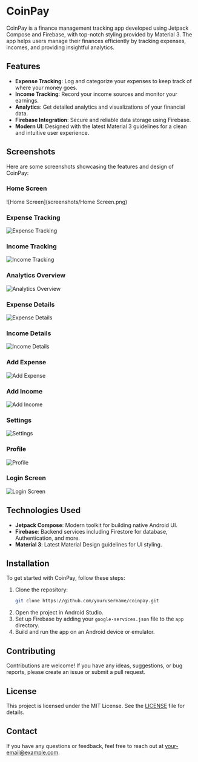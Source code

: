 # CoinPay

CoinPay is a finance management tracking app developed using Jetpack Compose and Firebase, with top-notch styling provided by Material 3. The app helps users manage their finances efficiently by tracking expenses, incomes, and providing insightful analytics.

## Features

- **Expense Tracking**: Log and categorize your expenses to keep track of where your money goes.
- **Income Tracking**: Record your income sources and monitor your earnings.
- **Analytics**: Get detailed analytics and visualizations of your financial data.
- **Firebase Integration**: Secure and reliable data storage using Firebase.
- **Modern UI**: Designed with the latest Material 3 guidelines for a clean and intuitive user experience.

## Screenshots

Here are some screenshots showcasing the features and design of CoinPay:

### Home Screen
![Home Screen](screenshots/Home Screen.png)

### Expense Tracking
![Expense Tracking](path/to/expense_tracking.png)

### Income Tracking
![Income Tracking](path/to/income_tracking.png)

### Analytics Overview
![Analytics Overview](path/to/analytics_overview.png)

### Expense Details
![Expense Details](path/to/expense_details.png)

### Income Details
![Income Details](path/to/income_details.png)

### Add Expense
![Add Expense](path/to/add_expense.png)

### Add Income
![Add Income](path/to/add_income.png)

### Settings
![Settings](path/to/settings.png)

### Profile
![Profile](path/to/profile.png)

### Login Screen
![Login Screen](path/to/login_screen.png)

## Technologies Used

- **Jetpack Compose**: Modern toolkit for building native Android UI.
- **Firebase**: Backend services including Firestore for database, Authentication, and more.
- **Material 3**: Latest Material Design guidelines for UI styling.

## Installation

To get started with CoinPay, follow these steps:

1. Clone the repository:
    ```sh
    git clone https://github.com/yourusername/coinpay.git
    ```
2. Open the project in Android Studio.
3. Set up Firebase by adding your `google-services.json` file to the `app` directory.
4. Build and run the app on an Android device or emulator.

## Contributing

Contributions are welcome! If you have any ideas, suggestions, or bug reports, please create an issue or submit a pull request.

## License

This project is licensed under the MIT License. See the [LICENSE](LICENSE) file for details.

## Contact

If you have any questions or feedback, feel free to reach out at your-email@example.com.
